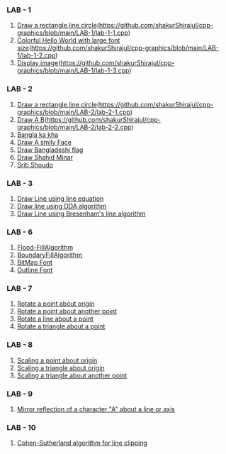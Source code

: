 ### LAB - 1
1. [Draw a rectangle,line,circle]()(https://github.com/shakurShirajul/cpp-graphics/blob/main/LAB-1/lab-1-1.cpp)
2. [Colorful Hello World with large font size]()(https://github.com/shakurShirajul/cpp-graphics/blob/main/LAB-1/lab-1-2.cpp)      
3. [Display image]()(https://github.com/shakurShirajul/cpp-graphics/blob/main/LAB-1/lab-1-3.cpp)
### LAB - 2
1. [Draw a rectangle,line,circle]()(https://github.com/shakurShirajul/cpp-graphics/blob/main/LAB-2/lab-2-1.cpp)
2. [Draw A B]()(https://github.com/shakurShirajul/cpp-graphics/blob/main/LAB-2/lab-2-2.cpp) 
3. [Bangla ka kha](https://github.com/shakurShirajul/cpp-graphics/blob/main/LAB-2/lab-2-3.cpp) 
4. [Draw A smily Face](https://github.com/shakurShirajul/cpp-graphics/blob/main/LAB-2/lab-2-4.cpp) 
5. [Draw Bangladeshi flag](https://github.com/shakurShirajul/cpp-graphics/blob/main/LAB-2/lab-2-5.cpp) 
6. [Draw Shahid Minar](https://github.com/shakurShirajul/cpp-graphics/blob/main/LAB-2/lab-2-6.cpp) 
7. [Sriti Shoudo](https://github.com/shakurShirajul/cpp-graphics/blob/main/LAB-2/lab-2-7.cpp) 
### LAB - 3
1. [Draw Line using line equation](https://github.com/shakurShirajul/cpp-graphics/blob/main/LAB-3/lab-3-1.cpp) 
2. [Draw line using DDA algorithm](https://github.com/shakurShirajul/cpp-graphics/blob/main/LAB-3/lab-3-2.cpp) 
3. [Draw Line using Bresenham's line algorithm](https://github.com/shakurShirajul/cpp-graphics/blob/main/LAB-3/lab-3-3.cpp) 
### LAB - 6
1. [Flood-FillAlgorithm](https://github.com/shakurShirajul/cpp-graphics/blob/main/LAB-6/lab-6-1.cpp)
2. [BoundaryFillAlgorithm](https://github.com/shakurShirajul/cpp-graphics/blob/main/LAB-6/lab-6-2.cpp)
3. [BitMap Font](https://github.com/shakurShirajul/cpp-graphics/blob/main/LAB-6/lab-6-3.cpp)
4. [Outline Font](https://github.com/shakurShirajul/cpp-graphics/blob/main/LAB-6/lab-6-4.cpp)
### LAB - 7
1. [Rotate a point about origin](https://github.com/shakurShirajul/cpp-graphics/blob/main/LAB-7/lab-7-1.cpp)
2. [Rotate a point about another point](https://github.com/shakurShirajul/cpp-graphics/blob/main/LAB-7/lab-7-2.cpp)
3. [Rotate a line about a point](https://github.com/shakurShirajul/cpp-graphics/blob/main/LAB-7/lab-7-3.cpp)
4. [Rotate a triangle about a point](https://github.com/shakurShirajul/cpp-graphics/blob/main/LAB-7/lab-7-4.cpp)
### LAB - 8
1. [Scaling a point about origin](https://github.com/shakurShirajul/cpp-graphics/blob/main/LAB-8/lab-8-1.cpp)
2. [Scaling a triangle about origin](https://github.com/shakurShirajul/cpp-graphics/blob/main/LAB-8/lab-8-2.cpp)
3. [Scaling a triangle about another point](https://github.com/shakurShirajul/cpp-graphics/blob/main/LAB-8/lab-8-3.cpp)
### LAB - 9
1. [Mirror reflection of a character "A" about a line or axis](https://github.com/shakurShirajul/cpp-graphics/blob/main/LAB-9/lab-9-1.cpp) 
### LAB - 10
1. [Cohen-Sutherland algorithm for line clipping](https://github.com/shakurShirajul/cpp-graphics/blob/main/LAB-10/lab-10-1.cpp)